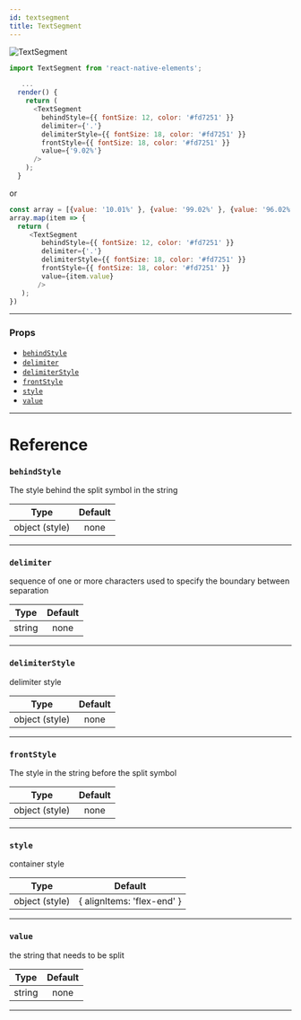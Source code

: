 ```yaml
---
id: textsegment
title: TextSegment
---
```


![TextSegment](/react-native-elements/img/text-segment.gif)


```js
import TextSegment from 'react-native-elements';

   ...
  render() {
    return (
      <TextSegment
        behindStyle={{ fontSize: 12, color: '#fd7251' }}
        delimiter={'.'}
        delimiterStyle={{ fontSize: 18, color: '#fd7251' }}
        frontStyle={{ fontSize: 18, color: '#fd7251' }}
        value={'9.02%'}
      />
    );
  }
```
or
```js
const array = [{value: '10.01%' }, {value: '99.02%' }, {value: '96.02%' }, {value: '9.02%' }];
array.map(item => {
  return (
     <TextSegment
        behindStyle={{ fontSize: 12, color: '#fd7251' }}
        delimiter={'.'}
        delimiterStyle={{ fontSize: 18, color: '#fd7251' }}
        frontStyle={{ fontSize: 18, color: '#fd7251' }}
        value={item.value}
       />
   );
})   
```
---

### Props

* [`behindStyle`](#behindStyle)
* [`delimiter`](#delimiter)
* [`delimiterStyle`](#delimiterStyle)
* [`frontStyle`](#frontStyle)
* [`style`](#style)
* [`value`](#value)


---

# Reference


### `behindStyle`

The style behind the split symbol in the string

|      Type      | Default |
| :------------: | :-----: |
| object (style) |  none   |

---

### `delimiter`

sequence of one or more characters used to specify the boundary between separation

|  Type   | Default |
| :-----: | :-----: |
| string |  none   |

---

### `delimiterStyle`

delimiter style

|  Type   | Default |
| :-----: | :-----: |
| object (style) |  none   |

---

### `frontStyle`

The style in the string before the split symbol

|  Type   | Default |
| :-----: | :-----: |
| object (style) |  none   |

---


### `style`

container style

|  Type   | Default |
| :-----: | :-----: |
| object (style) |  { alignItems: 'flex-end' }   |

---

### `value`

the string that needs to be split

|  Type  | Default |
| :----: | :-----: |
| string |  none   |

---

